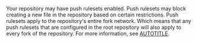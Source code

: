 Your repository may have push rulesets enabled. Push rulesets may block creating a new file in the repository based on certain restrictions. Push rulesets apply to the repository's entire fork network. Which means that any push rulesets that are configured in the root repository will also apply to every fork of the repository. For more information, see [AUTOTITLE](/repositories/configuring-branches-and-merges-in-your-repository/managing-rulesets/about-rulesets#about-rulesets).

